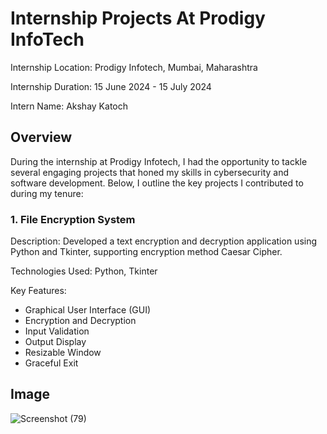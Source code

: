 # Internship Projects At Prodigy InfoTech

Internship Location: Prodigy Infotech, Mumbai, Maharashtra

Internship Duration: 15 June 2024 - 15 July 2024

Intern Name: Akshay Katoch


## Overview
During the internship at Prodigy Infotech, I had the opportunity to tackle several engaging projects that honed my skills in cybersecurity and software development. Below, I outline the key projects I contributed to during my tenure:

### 1. File Encryption System

Description: Developed a text encryption and decryption application using Python and Tkinter, supporting encryption method Caesar Cipher.

Technologies Used: Python, Tkinter

Key Features:
- Graphical User Interface (GUI)
- Encryption and Decryption
- Input Validation
- Output Display
- Resizable Window
- Graceful Exit

## Image

![Screenshot (79)](https://github.com/Akshay15-png/PRODIGY_INTERNSHIP/assets/93660973/dbe61111-b0e0-4c24-a8d5-ecb5d4c4d7d1)